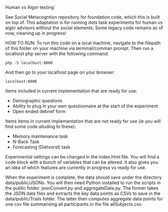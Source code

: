 Human vs Algor testing

See Social Metacogntion repository for foundation code, which this is built on top of.
This adaptation is for running dots task experiments for human vs algor advisors without the social elements. 
Some legacy code remains as of now, cleaning up in progress!

HOW TO RUN:
To run this code on a local machine, navigate to the filepath of this folder on your machine via terminal/comman prompt. Then run a localhost php server with the following command:

```
php -S localhost:8000
```

And then go to your localhost page on your browser:

```
localhost:8000
```

Items included in current implementation that are ready for use:
- Demographic questions
- Ability to plug in your own questionnaire at the start of the experiment
- Open ended debrief form

Items items in current implementation that are not ready for use (ie you will find some code alluding to these):
- Memory maintenance task
- N-Back Task
- Forecasting (Dietvorst) task

Experimental settings can be changed in the index.html file. You will find a code block with a bunch of variables that can be altered. It also gives you an idea of which features are currently in progress vs ready for use. 

When the experiment is complete, the data should save under the directory data/public/JSONs. You will then need Python installed to run the scripts in the public folder: jsonConvert.py and aggregateData.py. The former takes the JSON data files and extracts the key data points as CSVs to save in the data/public/Trials folder. The latter then computes aggregate data points for one csv file summarising all participants in the file allSubjects.csv. 
